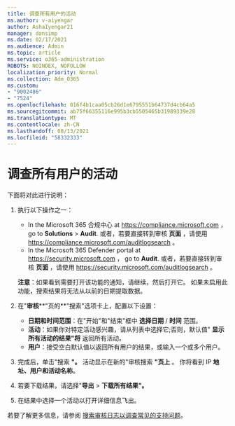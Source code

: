 ```yaml
---
title: 调查所有用户的活动
ms.author: v-aiyengar
author: AshaIyengar21
manager: dansimp
ms.date: 02/17/2021
ms.audience: Admin
ms.topic: article
ms.service: o365-administration
ROBOTS: NOINDEX, NOFOLLOW
localization_priority: Normal
ms.collection: Adm_O365
ms.custom:
- "9002486"
- "7524"
ms.openlocfilehash: 016f4b1caa05cb26d1e6795551b64737d4cb64a5
ms.sourcegitcommit: ab75f66355116e995b3cb5505465b31989339e28
ms.translationtype: MT
ms.contentlocale: zh-CN
ms.lasthandoff: 08/13/2021
ms.locfileid: "58332333"
---
```

# <a name="investigate-all-the-users-activities"></a>调查所有用户的活动

下面将对此进行说明：

1. 执行以下操作之一：
   - In the Microsoft 365 合规中心 at <https://compliance.microsoft.com> ， go to **Solutions** \> **Audit**. 或者，若要直接转到审核 **页面** ，请使用 <https://compliance.microsoft.com/auditlogsearch> 。
   - In the Microsoft 365 Defender portal at <https://security.microsoft.com> ， go to **Audit**. 或者，若要直接转到审核 **页面** ，请使用 <https://security.microsoft.com/auditlogsearch> 。

    **注意**：如果看到需要打开该功能的通知，请继续，然后打开它。 如果未启用此功能，搜索结果将无法从以前的日期提取数据。

2. 在"**审核****"页的**"搜索"选项卡上，配置以下设置：
   - **日期和时间范围**：在"开始"和"结束"框中 **选择日期** / **时间** 范围。
   - **活动**：如果你对特定活动感兴趣，请从列表中选择它;否则，默认值" **显示所有活动的结果"将** 返回所有活动。
   - **用户**：接受空白默认值以返回所有用户的结果，或输入一个或多个用户。

3. 完成后，单击"搜索 **"。** 活动显示在新的"审核搜索 **"页上** 。 你将看到 IP **地址、****用户****和活动名称**。

4. 若要下载结果，请选择"**导出** \> **下载所有结果"。**

5. 在结果中选择一个活动以打开详细信息飞出。

若要了解更多信息，请参阅 [搜索审核日志以调查常见的支持问题](https://docs.microsoft.com/microsoft-365/compliance/auditing-troubleshooting-scenarios)。
